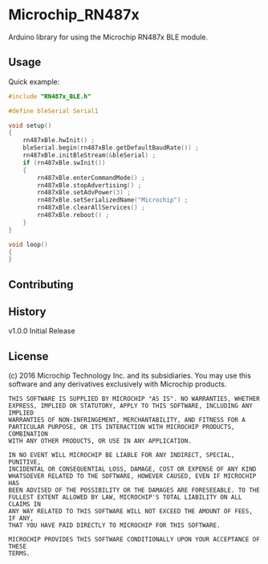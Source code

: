 # Microchip_RN487x

Arduino library for using the Microchip RN487x BLE module.

## Usage

Quick example:

```c
#include "RN487x_BLE.h"

#define bleSerial Serial1

void setup()
{
	rn487xBle.hwInit() ;
	bleSerial.begin(rn487xBle.getDefaultBaudRate()) ;
	rn487xBle.initBleStream(&bleSerial) ;
	if (rn487xBle.swInit())
	{
		rn487xBle.enterCommandMode() ;
		rn487xBle.stopAdvertising() ;
		rn487xBle.setAdvPower(3) ;
		rn487xBle.setSerializedName("Microchip") ;
		rn487xBle.clearAllServices() ;
		rn487xBle.reboot() ;
	}
}

void loop()
{
}

```


## Contributing


## History

v1.0.0 Initial Release

## License

(c) 2016 Microchip Technology Inc. and its subsidiaries. You may use this
    software and any derivatives exclusively with Microchip products.

    THIS SOFTWARE IS SUPPLIED BY MICROCHIP "AS IS". NO WARRANTIES, WHETHER
    EXPRESS, IMPLIED OR STATUTORY, APPLY TO THIS SOFTWARE, INCLUDING ANY IMPLIED
    WARRANTIES OF NON-INFRINGEMENT, MERCHANTABILITY, AND FITNESS FOR A
    PARTICULAR PURPOSE, OR ITS INTERACTION WITH MICROCHIP PRODUCTS, COMBINATION
    WITH ANY OTHER PRODUCTS, OR USE IN ANY APPLICATION.

    IN NO EVENT WILL MICROCHIP BE LIABLE FOR ANY INDIRECT, SPECIAL, PUNITIVE,
    INCIDENTAL OR CONSEQUENTIAL LOSS, DAMAGE, COST OR EXPENSE OF ANY KIND
    WHATSOEVER RELATED TO THE SOFTWARE, HOWEVER CAUSED, EVEN IF MICROCHIP HAS
    BEEN ADVISED OF THE POSSIBILITY OR THE DAMAGES ARE FORESEEABLE. TO THE
    FULLEST EXTENT ALLOWED BY LAW, MICROCHIP'S TOTAL LIABILITY ON ALL CLAIMS IN
    ANY WAY RELATED TO THIS SOFTWARE WILL NOT EXCEED THE AMOUNT OF FEES, IF ANY,
    THAT YOU HAVE PAID DIRECTLY TO MICROCHIP FOR THIS SOFTWARE.

    MICROCHIP PROVIDES THIS SOFTWARE CONDITIONALLY UPON YOUR ACCEPTANCE OF THESE
    TERMS.

